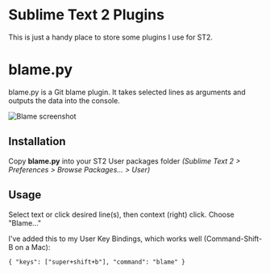 Sublime Text 2 Plugins
===============================================

This is just a handy place to store some plugins I use for ST2.


blame.py
========

blame.py is a Git blame plugin. It takes selected lines as arguments 
and outputs the data into the console.

![Blame screenshot](/ehamiter/Sublime-Text-2-Plugins/blame.png "Blame in action")

Installation
------------

Copy **blame.py** into your ST2 User packages folder *(Sublime Text 2 > 
Preferences > Browse Packages... > User)*

Usage
-----

Select text or click desired line(s), then context (right) click. 
Choose "Blame..."

I've added this to my User Key Bindings, which works well (Command-Shift-B on a Mac):

    { "keys": ["super+shift+b"], "command": "blame" }
